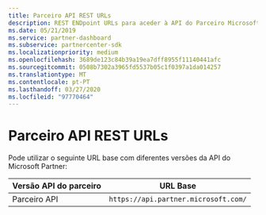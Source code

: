 ```yaml
---
title: Parceiro API REST URLs
description: REST ENDpoint URLs para aceder à API do Parceiro Microsoft.
ms.date: 05/21/2019
ms.service: partner-dashboard
ms.subservice: partnercenter-sdk
ms.localizationpriority: medium
ms.openlocfilehash: 3689de123c84b39a19ea7dff8955f11140441afc
ms.sourcegitcommit: 0508b7302a3965fd5537b05c1f0397a1da014257
ms.translationtype: MT
ms.contentlocale: pt-PT
ms.lasthandoff: 03/27/2020
ms.locfileid: "97770464"
---
```

# <a name="partner-api-rest-urls"></a>Parceiro API REST URLs

Pode utilizar o seguinte URL base com diferentes versões da API do Microsoft Partner:

| Versão API do parceiro | URL Base |
| --- | --- |
| Parceiro API | `https://api.partner.microsoft.com/` |